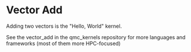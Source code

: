 
# Vector Add

Adding two vectors is the "Hello, World" kernel.

See the vector_add in the qmc_kernels repository for more languages and frameworks (most of them more HPC-focused)
